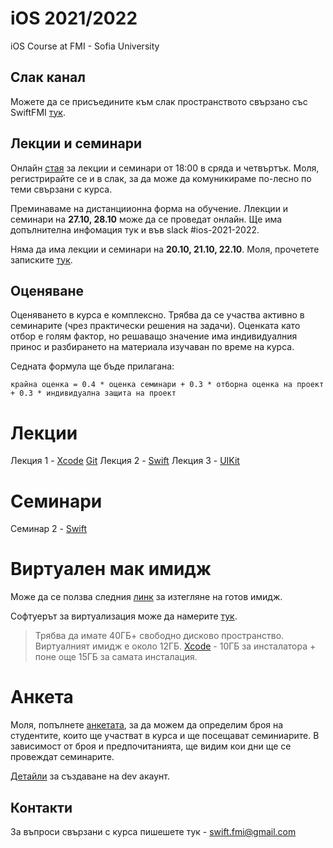 # iOS 2021/2022
iOS Course at FMI - Sofia University

## Слак канал

Можете да се присъедините към слак пространството свързано със SwiftFMI [тук](https://join.slack.com/t/swiftfmi/shared_invite/zt-cvk8hvfo-IFVMMCGgUpWLoXuLSjtTHQ).

## Лекции и семинари

Онлайн [стая](https://meet.google.com/ntt-sdzb-xtn) за лекции и семинари от 18:00 в сряда и четвъртък. Моля, регистрирайте се и в слак, за да може да комуникираме по-лесно по теми свързани с курса.

Преминаваме на дистанциионна форма на обучение. Ллекции и семинари на __27.10, 28.10__ може да се проведат онлайн. Ще има допълнителна инфомация тук и във slack #ios-2021-2022. 

Няма да има лекции и семинари на __20.10, 21.10, 22.10__. Моля, прочетете записките [тук](https://github.com/SwiftFMI/iOS_2021_2022/blob/main/lectures/Lecture%202%20-%20Swift.md).

## Оценяване

Оценяването в курса е комплексно. Трябва да се участва активно в семинарите (чрез практически решения на задачи). Оценката като отбор е голям фактор, но решаващо значение има индивидуалния принос и разбирането на материала изучаван по време на курса.

Седната формула ще бъде прилагана:


    крайна оценка = 0.4 * оценка семинари + 0.3 * отборна оценка на проект + 0.3 * индивидуална защита на проект

# Лекции

Лекция 1 - [Xcode](https://github.com/SwiftFMI/iOS_2021_2022/blob/main/lectures/Lecture%201%20-%20Xcode.md) [Git](https://github.com/SwiftFMI/iOS_2021_2022/blob/main/lectures/Git.md)
Лекция 2 - [Swift](https://github.com/SwiftFMI/iOS_2021_2022/blob/main/lectures/Lecture%202%20-%20Swift.md)
Лекция 3 - [UIKit](https://github.com/SwiftFMI/iOS_2021_2022/blob/main/lectures/Lecture%203%20-%20UIKit.md)


# Семинари

Семинар 2 - [Swift](https://github.com/SwiftFMI/iOS_2021_2022/blob/main/seminars/seminar_2.md)

# Виртуален мак имидж

Може да се ползва следния [линк](https://techspite.com/download-macos-big-sur-vmware-virtualbox-image-latest-version/) за изтегляне на готов имидж.

Софтуерът за виртуализация може да намерите [тук](https://www.vmware.com/ca/products/workstation-player/workstation-player-evaluation.html).

> Трябва да имате 40ГБ+ свободно дисково пространство. Виртуалният имидж е около 12ГБ. [Xcode](https://developer.apple.com/download/all/?q=xcode) - 10ГБ за инсталатора + поне още 15ГБ за самата инсталация.


# Анкета

Моля, попълнете [анкетата](https://forms.gle/qz4cH1BykjsUJN7CA), за да можем да определим броя на студентите, които ще участват в курса и ще посещават семиниарите.
В зависимост от броя и предпочитанията, ще видим кои дни ще се провеждат семинарите.

[Детайли](https://forms.gle/4QV1JFeGK2N4TnxXA) за създаване на dev акаунт.

## Контакти
За въпроси свързани с курса пишешете тук - swift.fmi@gmail.com
